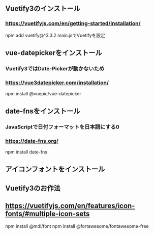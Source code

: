 

## Vuetify3のインストール
### https://vuetifyjs.com/en/getting-started/installation/
npm add vuetify@^3.3.2
main.jsでVuetifyを設定

## vue-datepickerをインストール
### Vuetify3ではDate-Pickerが動かないため
### https://vue3datepicker.com/installation/
npm install @vuepic/vue-datepicker


## date-fnsをインストール
### JavaScriptで日付フォーマットを日本語にする0
### https://date-fns.org/
npm install date-fns

## アイコンフォントをインストール
## Vuetify3のお作法
## https://vuetifyjs.com/en/features/icon-fonts/#multiple-icon-sets
npm install @mdi/font
npm install @fortawesome/fontawesome-free